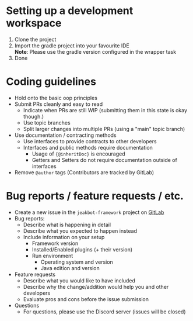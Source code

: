 # Setting up a development workspace  
1. Clone the project  
2. Import the gradle project into your favourite IDE  
   __Note__: Please use the gradle version configured in the wrapper task  
3. Done  

# Coding guidelines  
* Hold onto the basic oop principles  
* Submit PRs cleanly and easy to read  
  * Indicate when PRs are still WIP (submitting them in this state is okay though.)  
  * Use topic branches  
  * Split larger changes into multiple PRs (using a "main" topic branch)  
* Use documentation / contracting methods  
  * Use interfaces to provide contracts to other developers  
  * Interfaces and public methods require documentation  
    * Usage of ``{@inheritDoc}`` is encouraged  
    * Getters and Setters do not require documentation outside of interfaces  
* Remove ``@author`` tags (Contributors are tracked by GitLab)  

# Bug reports / feature requests / etc.  
* Create a new issue in the ``jeakbot-framework`` project on [GitLab](https://gitlab.com/fearnixxgaming/jeakbot/jeakbot-framework)  
* Bug reports:  
  * Describe what is happening in detail  
  * Describe what you expected to happen instead  
  * Include information on your setup  
    * Framework version  
    * Installed/Enabled plugins (+ their version)  
    * Run environment  
      * Operating system and version  
      * Java edition and version  
* Feature requests
  * Describe what you would like to have included
  * Describe why the change/addition would help you and other developers
  * Evaluate pros and cons before the issue submission
* Questions
  * For questions, please use the Discord server (issues will be closed)

  